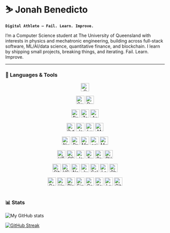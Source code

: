 # ⛷ Jonah Benedicto

**`Digital Athlete — Fail. Learn. Improve.`**

I’m a Computer Science student at The University of Queensland with interests in physics and mechatronic engineering, building across full-stack software, ML/AI/data science, quantitative finance, and blockchain. I learn by shipping small projects, breaking things, and iterating. Fail. Learn. Improve.

---

### 🧰 Languages & Tools

<div align="center">

  <!-- Row 1 (low-level) -->
  <p>
    <img alt="C" width="26" src="https://cdn.jsdelivr.net/gh/devicons/devicon@latest/icons/c/c-original.svg" />
  </p>

  <!-- Row 2 -->
  <p>
    <img alt="C++"  width="26" src="https://cdn.jsdelivr.net/gh/devicons/devicon@latest/icons/cplusplus/cplusplus-original.svg" />
    <img alt="Rust" width="26" src="https://cdn.jsdelivr.net/gh/devicons/devicon@latest/icons/rust/rust-original.svg" />
  </p>

  <!-- Row 3 (shell & hardware-adjacent) -->
  <p>
    <img alt="Bash"    width="26" src="https://cdn.jsdelivr.net/gh/devicons/devicon@latest/icons/bash/bash-original.svg" />
    <img alt="Zsh"     width="26" src="https://cdn.jsdelivr.net/gh/devicons/devicon@latest/icons/zsh/zsh-original.svg" />
    <img alt="Arduino" width="26" src="https://cdn.jsdelivr.net/gh/devicons/devicon@latest/icons/arduino/arduino-original.svg" />
  </p>

  <!-- Row 4 (general-purpose) -->
  <p>
    <img alt="Python" width="26" src="https://cdn.jsdelivr.net/gh/devicons/devicon@latest/icons/python/python-original.svg" />
    <img alt="Java"   width="26" src="https://cdn.jsdelivr.net/gh/devicons/devicon@latest/icons/java/java-original.svg" />
    <img alt="Lua"    width="26" src="https://cdn.jsdelivr.net/gh/devicons/devicon@latest/icons/lua/lua-original.svg" />
    <img alt="MATLAB" width="26" src="https://cdn.jsdelivr.net/gh/devicons/devicon@latest/icons/matlab/matlab-original.svg" />
  </p>

  <!-- Row 5 (data & DB) -->
  <p>
    <img alt="NumPy"         width="26" src="https://cdn.jsdelivr.net/gh/devicons/devicon@latest/icons/numpy/numpy-original.svg" />
    <img alt="Pandas"        width="26" src="https://cdn.jsdelivr.net/gh/devicons/devicon@latest/icons/pandas/pandas-original.svg" />
    <img alt="Matplotlib"    width="26" src="https://cdn.jsdelivr.net/gh/devicons/devicon@latest/icons/matplotlib/matplotlib-original.svg" />
    <img alt="scikit-learn"  width="26" src="https://cdn.jsdelivr.net/gh/devicons/devicon@latest/icons/scikitlearn/scikitlearn-original.svg" />
    <img alt="MySQL"         width="26" src="https://cdn.jsdelivr.net/gh/devicons/devicon@latest/icons/mysql/mysql-original.svg" />
  </p>

  <!-- Row 6 (web) -->
  <p>
    <img alt="HTML"       width="26" src="https://cdn.jsdelivr.net/gh/devicons/devicon@latest/icons/html5/html5-original.svg" />
    <img alt="CSS"        width="26" src="https://cdn.jsdelivr.net/gh/devicons/devicon@latest/icons/css3/css3-original.svg" />
    <img alt="JavaScript" width="26" src="https://cdn.jsdelivr.net/gh/devicons/devicon@latest/icons/javascript/javascript-original.svg" />
    <img alt="TypeScript" width="26" src="https://cdn.jsdelivr.net/gh/devicons/devicon@latest/icons/typescript/typescript-original.svg" />
    <img alt="React"      width="26" src="https://cdn.jsdelivr.net/gh/devicons/devicon@latest/icons/react/react-original.svg" />
    <img alt="PHP"        width="26" src="https://cdn.jsdelivr.net/gh/devicons/devicon@latest/icons/php/php-original.svg" />
  </p>

  <!-- Row 7 (tooling & editors) -->
  <p>
    <img alt="Git"        width="26" src="https://cdn.jsdelivr.net/gh/devicons/devicon@latest/icons/git/git-original.svg" />
    <img alt="VS Code"    width="26" src="https://cdn.jsdelivr.net/gh/devicons/devicon@latest/icons/vscode/vscode-original.svg" />
    <img alt="Neovim"     width="26" src="https://cdn.jsdelivr.net/gh/devicons/devicon@latest/icons/neovim/neovim-original.svg" />
    <img alt="Jupyter"    width="26" src="https://cdn.jsdelivr.net/gh/devicons/devicon@latest/icons/jupyter/jupyter-original.svg" />
    <img alt="Solidity"   width="26" src="https://cdn.jsdelivr.net/gh/devicons/devicon@latest/icons/solidity/solidity-original.svg" />
    <img alt="LaTeX"   width="26" src="https://cdn.jsdelivr.net/gh/devicons/devicon@latest/icons/latex/latex-original.svg" />
    <img alt="Oh My Zsh"  width="26" src="https://cdn.jsdelivr.net/gh/devicons/devicon@latest/icons/ohmyzsh/ohmyzsh-original.svg" />
  </p>

  <!-- Row 8 (design, game, platforms — highest level) -->
  <p>
    <img alt="Godot"   width="26" src="https://cdn.jsdelivr.net/gh/devicons/devicon@latest/icons/godot/godot-original.svg" />
    <img alt="Unity"   width="26" src="https://cdn.jsdelivr.net/gh/devicons/devicon@latest/icons/unity/unity-original.svg" />
    <img alt="Blender" width="26" src="https://cdn.jsdelivr.net/gh/devicons/devicon@latest/icons/blender/blender-original.svg" />
    <img alt="Figma"   width="26" src="https://cdn.jsdelivr.net/gh/devicons/devicon@latest/icons/figma/figma-original.svg" />
    <img alt="Canva"   width="26" src="https://cdn.jsdelivr.net/gh/devicons/devicon@latest/icons/canva/canva-original.svg" />
    <img alt="Kaggle"  width="26" src="https://cdn.jsdelivr.net/gh/devicons/devicon@latest/icons/kaggle/kaggle-original.svg" />
    <img alt="LeetCode"   width="26" src="https://cdn.jsdelivr.net/gh/devicons/devicon@latest/icons/leetcode/leetcode-original.svg" />
    <img alt="GitHub"     width="26" src="https://cdn.jsdelivr.net/gh/devicons/devicon@latest/icons/github/github-original.svg" />
  </p>

</div>

#

### 📊 Stats

![My GitHub stats](https://github-readme-stats.vercel.app/api?username=migzster-snow&show_icons=true)

[![GitHub Streak](https://streak-stats.demolab.com?user=migzster-snow)](https://git.io/streak-stats)
